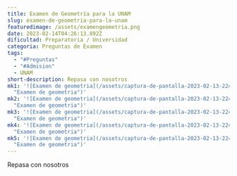 ```yaml
---
title: Examen de Geometría para la UNAM
slug: examen-de-geometria-para-la-unam
featuredimage: /assets/examengeometria.png
date: 2023-02-14T04:26:13.892Z
dificultad: Preparatoria / Universidad
categoria: Preguntas de Examen
tags:
  - "#Preguntas"
  - "#Admision"
  - UNAM
short-description: R﻿epasa con nosotros
mk1: '![Examen de geometria](/assets/captura-de-pantalla-2023-02-13-224414.jpg
  "Examen de geometria")'
mk2: '![Examen de geometria](/assets/captura-de-pantalla-2023-02-13-224503.jpg
  "Examen de geometria")'
mk3: '![Examen de geometria](/assets/captura-de-pantalla-2023-02-13-224522.jpg
  "Examen de geometria")'
mk4: '![Examen de geometria](/assets/captura-de-pantalla-2023-02-13-224534.jpg
  "Examen de geometria")'
mk5: '![Examen de geometria](/assets/captura-de-pantalla-2023-02-13-224547.jpg
  "Examen de geometria")'
---
```

R﻿epasa con nosotros